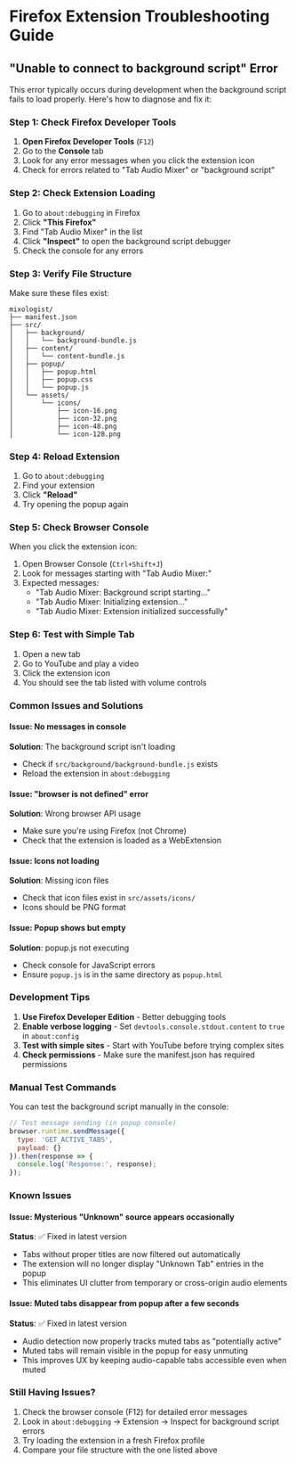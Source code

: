 # Firefox Extension Troubleshooting Guide

## "Unable to connect to background script" Error

This error typically occurs during development when the background script fails to load properly. Here's how to diagnose and fix it:

### Step 1: Check Firefox Developer Tools

1. **Open Firefox Developer Tools** (`F12`)
2. Go to the **Console** tab  
3. Look for any error messages when you click the extension icon
4. Check for errors related to "Tab Audio Mixer" or "background script"

### Step 2: Check Extension Loading

1. Go to `about:debugging` in Firefox
2. Click **"This Firefox"**
3. Find "Tab Audio Mixer" in the list
4. Click **"Inspect"** to open the background script debugger
5. Check the console for any errors

### Step 3: Verify File Structure

Make sure these files exist:
```
mixologist/
├── manifest.json
├── src/
│   ├── background/
│   │   └── background-bundle.js
│   ├── content/
│   │   └── content-bundle.js  
│   ├── popup/
│   │   ├── popup.html
│   │   ├── popup.css
│   │   └── popup.js
│   └── assets/
│       └── icons/
│           ├── icon-16.png
│           ├── icon-32.png
│           ├── icon-48.png
│           └── icon-128.png
```

### Step 4: Reload Extension

1. Go to `about:debugging`
2. Find your extension
3. Click **"Reload"**
4. Try opening the popup again

### Step 5: Check Browser Console

When you click the extension icon:
1. Open Browser Console (`Ctrl+Shift+J`)
2. Look for messages starting with "Tab Audio Mixer:"
3. Expected messages:
   - "Tab Audio Mixer: Background script starting..."
   - "Tab Audio Mixer: Initializing extension..."
   - "Tab Audio Mixer: Extension initialized successfully"

### Step 6: Test with Simple Tab

1. Open a new tab
2. Go to YouTube and play a video
3. Click the extension icon
4. You should see the tab listed with volume controls

### Common Issues and Solutions

#### Issue: No messages in console
**Solution**: The background script isn't loading
- Check if `src/background/background-bundle.js` exists
- Reload the extension in `about:debugging`

#### Issue: "browser is not defined" error  
**Solution**: Wrong browser API usage
- Make sure you're using Firefox (not Chrome)
- Check that the extension is loaded as a WebExtension

#### Issue: Icons not loading
**Solution**: Missing icon files
- Check that icon files exist in `src/assets/icons/`
- Icons should be PNG format

#### Issue: Popup shows but empty
**Solution**: popup.js not executing
- Check console for JavaScript errors
- Ensure `popup.js` is in the same directory as `popup.html`

### Development Tips

1. **Use Firefox Developer Edition** - Better debugging tools
2. **Enable verbose logging** - Set `devtools.console.stdout.content` to `true` in `about:config`
3. **Test with simple sites** - Start with YouTube before trying complex sites
4. **Check permissions** - Make sure the manifest.json has required permissions

### Manual Test Commands

You can test the background script manually in the console:

```javascript
// Test message sending (in popup console)
browser.runtime.sendMessage({
  type: 'GET_ACTIVE_TABS',
  payload: {}
}).then(response => {
  console.log('Response:', response);
});
```

### Known Issues

#### Issue: Mysterious "Unknown" source appears occasionally  
**Status**: ✅ Fixed in latest version
- Tabs without proper titles are now filtered out automatically
- The extension will no longer display "Unknown Tab" entries in the popup
- This eliminates UI clutter from temporary or cross-origin audio elements

#### Issue: Muted tabs disappear from popup after a few seconds
**Status**: ✅ Fixed in latest version  
- Audio detection now properly tracks muted tabs as "potentially active"
- Muted tabs will remain visible in the popup for easy unmuting
- This improves UX by keeping audio-capable tabs accessible even when muted

### Still Having Issues?

1. Check the browser console (F12) for detailed error messages
2. Look in `about:debugging` → Extension → Inspect for background script errors
3. Try loading the extension in a fresh Firefox profile
4. Compare your file structure with the one listed above